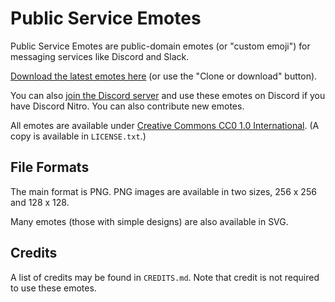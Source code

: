 # Public Service Emotes

Public Service Emotes are public-domain emotes (or "custom emoji") for messaging services like Discord and Slack.

[Download the latest emotes here](https://github.com/ObjectBoxPC/public-service-emotes/archive/master.zip) (or use the "Clone or download" button).

You can also [join the Discord server](https://discord.gg/ju9jgPM) and use these emotes on Discord if you have Discord Nitro. You can also contribute new emotes.

All emotes are available under [Creative Commons CC0 1.0 International](https://creativecommons.org/publicdomain/zero/1.0/). (A copy is available in `LICENSE.txt`.)

## File Formats

The main format is PNG. PNG images are available in two sizes, 256 x 256 and 128 x 128.

Many emotes (those with simple designs) are also available in SVG.

## Credits

A list of credits may be found in `CREDITS.md`. Note that credit is not required to use these emotes.